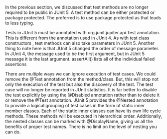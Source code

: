 In the previous section, we discussed that test methods are no longer required to be public in JUnit 5. A test method can be either protected or package protected. The preferred is to use package protected as that leads to less typing.

Tests in JUnit 5 must be annotated with org.junit.jupiter.api.Test annotation. This is different from the annotation used in JUnit 4.
As with test class constructors , test methods can also take parameters in JUnit 5.
Another thing to note here is that JUnit 5 changed the order of message parameter. In JUnit 4, the message used to be the first argument, but in JUnit 5 message it is the last argument. 
assertAll() lists all of the individual failed assertions

There are multiple ways we can ignore execution of test cases. We could remove the @Test annotation from the method/class. But, this will stop not only the execution of the test but also the discovery of the test. The test case will no longer be reported in JUnit statistics. It is far better to disable the test explicitly by using the @Disabled annotation rather than to delete it or remove the @Test annotation.
JUnit 5 provides the @Nested annotation to provide a logical grouping of test cases in the form of static inner member classes. Each of the static inner classes can have its own life cycle methods. These methods will be executed in hierarchical order. Additionally, the nested classes can be marked with @DisplayName, giving us all the benefits of proper test names. There is no limit on the level of nesting you can do.
